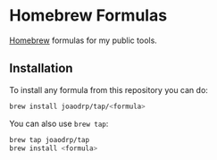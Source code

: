 # Homebrew Formulas

[Homebrew](https://brew.sh/) formulas for my public tools.

## Installation
To install any formula from this repository you can do:

```bash
brew install joaodrp/tap/<formula>
```

You can also use `brew tap`:

```bash
brew tap joaodrp/tap
brew install <formula>
```
